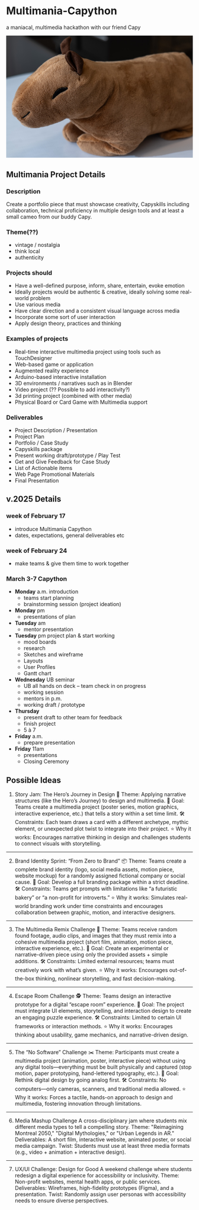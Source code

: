 # Multimania-Capython

a maniacal, multimedia hackathon with our friend Capy

![Capy's got our back](/capy-1012708.jpg)

## Multimania Project Details

### Description

Create a portfolio piece that must showcase creativity, Capyskills including collaboration, technical proficiency in multiple design tools and at least a small cameo from our buddy Capy.

### Theme(??)

- vintage / nostalgia
- think local
- authenticity

### Projects should

- Have a well-defined purpose, inform, share, entertain, evoke emotion
- Ideally projects would be authentic & creative, ideally solving some real-world problem
- Use various media
- Have clear direction and a consistent visual language across media
- Incorporate some sort of user interaction
- Apply design theory, practices and thinking

### Examples of projects

- Real-time interactive multimedia project using tools such as TouchDesigner
- Web-based game or application
- Augmented reality experience
- Arduino-based interactive installation
- 3D environments / narratives such as in Blender
- Video project (?? Possible to add interactivity?)
- 3d printing project (combined with other media)
- Physical Board or Card Game with Multimedia support

### Deliverables

- Project Description / Presentation
- Project Plan
- Portfolio / Case Study
- Capyskills package
- Present working draft/prototype / Play Test
- Get and Give Feedback for Case Study
- List of Actionable items
- Web Page Promotional Materials
- Final Presentation

## v.2025 Details

### week of February 17

- introduce Multimania Capython
- dates, expectations, general deliverables etc

### week of February 24

- make teams & give them time to work together

### March 3-7 Capython

- **Monday** a.m. introduction
  - teams start planning
  - brainstorming session (project ideation)
- **Monday** pm
  - presentations of plan
- **Tuesday** am
  - mentor presentation
- **Tuesday** pm project plan & start working
  - mood boards
  - research
  - Sketches and wireframe
  - Layouts
  - User Profiles
  - Gantt chart
- **Wednesday** UB seminar
  - UB all hands on deck – team check in on progress
  - working session
  - mentors in p.m.
  - working draft / prototype
- **Thursday**
  - present draft to other team for feedback
  - finish project
  - 5 à 7
- **Friday** a.m.
  - prepare presentation
- **Friday** 11am
  - presentations
  - Closing Ceremony

## Possible Ideas

1. Story Jam: The Hero’s Journey in Design
📜 Theme: Applying narrative structures (like the Hero’s Journey) to design and multimedia.
🎯 Goal: Teams create a multimedia project (poster series, motion graphics, interactive experience, etc.) that tells a story within a set time limit.
🛠 Constraints: Each team draws a card with a different archetype, mythic element, or unexpected plot twist to integrate into their project.
⭐ Why it works: Encourages narrative thinking in design and challenges students to connect visuals with storytelling.

---

2. Brand Identity Sprint: “From Zero to Brand”
📦 Theme: Teams create a complete brand identity (logo, social media assets, motion piece, website mockup) for a randomly assigned fictional company or social cause.
🎯 Goal: Develop a full branding package within a strict deadline.
🛠 Constraints: Teams get prompts with limitations like “a futuristic bakery” or “a non-profit for introverts.”
⭐ Why it works: Simulates real-world branding work under time constraints and encourages collaboration between graphic, motion, and interactive designers.

---

3. The Multimedia Remix Challenge
🎥 Theme: Teams receive random found footage, audio clips, and images that they must remix into a cohesive multimedia project (short film, animation, motion piece, interactive experience, etc.).
🎯 Goal: Create an experimental or narrative-driven piece using only the provided assets + simple additions.
🛠 Constraints: Limited external resources; teams must creatively work with what’s given.
⭐ Why it works: Encourages out-of-the-box thinking, nonlinear storytelling, and fast decision-making.

---

4. Escape Room Challenge
🕵️ Theme: Teams design an interactive prototype for a digital “escape room” experience.
🎯 Goal: The project must integrate UI elements, storytelling, and interaction design to create an engaging puzzle experience.
🛠 Constraints: Limited to certain UI frameworks or interaction methods.
⭐ Why it works: Encourages thinking about usability, game mechanics, and narrative-driven design.

---

5. The “No Software” Challenge
✂️ Theme: Participants must create a multimedia project (animation, poster, interactive piece) without using any digital tools—everything must be built physically and captured (stop motion, paper prototyping, hand-lettered typography, etc.).
🎯 Goal: Rethink digital design by going analog first.
🛠 Constraints: No computers—only cameras, scanners, and traditional media allowed.
⭐ Why it works: Forces a tactile, hands-on approach to design and multimedia, fostering innovation through limitations.

---

6. Media Mashup Challenge
A cross-disciplinary jam where students mix different media types to tell a compelling story.
Theme: "Reimagining Montreal 2050," "Digital Mythologies," or "Urban Legends in AR."
Deliverables: A short film, interactive website, animated poster, or social media campaign.
Twist: Students must use at least three media formats (e.g., video + animation + interactive design).

---

7. UX/UI Challenge: Design for Good
A weekend challenge where students redesign a digital experience for accessibility or inclusivity.
Theme: Non-profit websites, mental health apps, or public services.
Deliverables: Wireframes, high-fidelity prototypes (Figma), and a presentation.
Twist: Randomly assign user personas with accessibility needs to ensure diverse perspectives.
